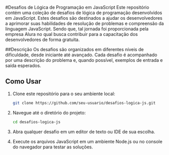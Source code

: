 #Desafios de Lógica de Programação em JavaScript
Este repositório contém uma coleção de desafios de lógica de programação desenvolvidos em JavaScript. Estes desafios são destinados a ajudar os desenvolvedores a aprimorar suas habilidades de resolução de problemas e compreensão da linguagem JavaScript. Sendo que, tal jornada foi proporcionada pela empresa Alura no qual busca contribuir para a capacitação dos desenvolvedores de forma gratuita.

##Descrição
Os desafios são organizados em diferentes níveis de dificuldade, desde iniciante até avançado. Cada desafio é acompanhado por uma descrição do problema e, quando possível, exemplos de entrada e saída esperados.

## Como Usar

1. Clone este repositório para o seu ambiente local:

    ```bash
    git clone https://github.com/seu-usuario/desafios-logica-js.git
    ```

2. Navegue até o diretório do projeto:

    ```bash
    cd desafios-logica-js
    ```

3. Abra qualquer desafio em um editor de texto ou IDE de sua escolha.

4. Execute os arquivos JavaScript em um ambiente Node.js ou no console do navegador para testar as soluções.
